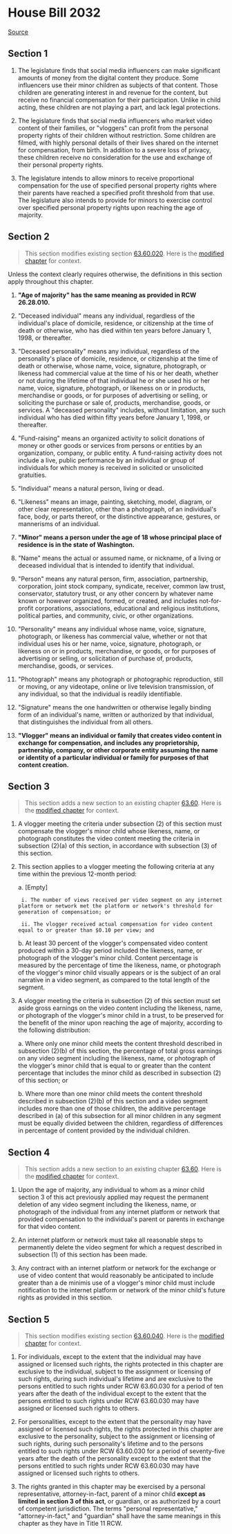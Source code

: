 # House Bill 2032

[Source](http://lawfilesext.leg.wa.gov/biennium/2021-22/Xml/Bills/House%20Bills/2032.xml)
## Section 1
1. The legislature finds that social media influencers can make significant amounts of money from the digital content they produce. Some influencers use their minor children as subjects of that content. Those children are generating interest in and revenue for the content, but receive no financial compensation for their participation. Unlike in child acting, these children are not playing a part, and lack legal protections.

2. The legislature finds that social media influencers who market video content of their families, or "vloggers" can profit from the personal property rights of their children without restriction. Some children are filmed, with highly personal details of their lives shared on the internet for compensation, from birth. In addition to a severe loss of privacy, these children receive no consideration for the use and exchange of their personal property rights.

3. The legislature intends to allow minors to receive proportional compensation for the use of specified personal property rights where their parents have reached a specified profit threshold from that use. The legislature also intends to provide for minors to exercise control over specified personal property rights upon reaching the age of majority.


## Section 2
> This section modifies existing section [63.60.020](/rcw/63_personal_property/63.60_personality_rights.md). Here is the [modified chapter](rcw/63_personal_property/63.60_personality_rights.md) for context.

Unless the context clearly requires otherwise, the definitions in this section apply throughout this chapter.

1. **"Age of majority" has the same meaning as provided in RCW 26.28.010.**

2. "Deceased individual" means any individual, regardless of the individual's place of domicile, residence, or citizenship at the time of death or otherwise, who has died within ten years before January 1, 1998, or thereafter.

3. "Deceased personality" means any individual, regardless of the personality's place of domicile, residence, or citizenship at the time of death or otherwise, whose name, voice, signature, photograph, or likeness had commercial value at the time of his or her death, whether or not during the lifetime of that individual he or she used his or her name, voice, signature, photograph, or likeness on or in products, merchandise or goods, or for purposes of advertising or selling, or soliciting the purchase or sale of, products, merchandise, goods, or services. A "deceased personality" includes, without limitation, any such individual who has died within fifty years before January 1, 1998, or thereafter.

4. "Fund-raising" means an organized activity to solicit donations of money or other goods or services from persons or entities by an organization, company, or public entity. A fund-raising activity does not include a live, public performance by an individual or group of individuals for which money is received in solicited or unsolicited gratuities.

5. "Individual" means a natural person, living or dead.

6. "Likeness" means an image, painting, sketching, model, diagram, or other clear representation, other than a photograph, of an individual's face, body, or parts thereof, or the distinctive appearance, gestures, or mannerisms of an individual.

7. **"Minor" means a person under the age of 18 whose principal place of residence is in the state of Washington.**

8. "Name" means the actual or assumed name, or nickname, of a living or deceased individual that is intended to identify that individual.

9. "Person" means any natural person, firm, association, partnership, corporation, joint stock company, syndicate, receiver, common law trust, conservator, statutory trust, or any other concern by whatever name known or however organized, formed, or created, and includes not-for-profit corporations, associations, educational and religious institutions, political parties, and community, civic, or other organizations.

10. "Personality" means any individual whose name, voice, signature, photograph, or likeness has commercial value, whether or not that individual uses his or her name, voice, signature, photograph, or likeness on or in products, merchandise, or goods, or for purposes of advertising or selling, or solicitation of purchase of, products, merchandise, goods, or services.

11. "Photograph" means any photograph or photographic reproduction, still or moving, or any videotape, online or live television transmission, of any individual, so that the individual is readily identifiable.

12. "Signature" means the one handwritten or otherwise legally binding form of an individual's name, written or authorized by that individual, that distinguishes the individual from all others.

13. **"Vlogger" means an individual or family that creates video content in exchange for compensation, and includes any proprietorship, partnership, company, or other corporate entity assuming the name or identity of a particular individual or family for purposes of that content creation.**


## Section 3
> This section adds a new section to an existing chapter [63.60](/rcw/63_personal_property/63.60_personality_rights.md). Here is the [modified chapter](rcw/63_personal_property/63.60_personality_rights.md) for context.

1. A vlogger meeting the criteria under subsection (2) of this section must compensate the vlogger's minor child whose likeness, name, or photograph constitutes the video content meeting the criteria in subsection (2)(a) of this section, in accordance with subsection (3) of this section.

2. This section applies to a vlogger meeting the following criteria at any time within the previous 12-month period:

    a. [Empty]

        i. The number of views received per video segment on any internet platform or network met the platform or network's threshold for generation of compensation; or

        ii. The vlogger received actual compensation for video content equal to or greater than $0.10 per view; and

    b. At least 30 percent of the vlogger's compensated video content produced within a 30-day period included the likeness, name, or photograph of the vlogger's minor child. Content percentage is measured by the percentage of time the likeness, name, or photograph of the vlogger's minor child visually appears or is the subject of an oral narrative in a video segment, as compared to the total length of the segment.

3. A vlogger meeting the criteria in subsection (2) of this section must set aside gross earnings on the video content including the likeness, name, or photograph of the vlogger's minor child in a trust, to be preserved for the benefit of the minor upon reaching the age of majority, according to the following distribution:

    a. Where only one minor child meets the content threshold described in subsection (2)(b) of this section, the percentage of total gross earnings on any video segment including the likeness, name, or photograph of the vlogger's minor child that is equal to or greater than the content percentage that includes the minor child as described in subsection (2) of this section; or

    b. Where more than one minor child meets the content threshold described in subsection (2)(b) of this section and a video segment includes more than one of those children, the additive percentage described in (a) of this subsection for all minor children in any segment must be equally divided between the children, regardless of differences in percentage of content provided by the individual children.


## Section 4
> This section adds a new section to an existing chapter [63.60](/rcw/63_personal_property/63.60_personality_rights.md). Here is the [modified chapter](rcw/63_personal_property/63.60_personality_rights.md) for context.

1. Upon the age of majority, any individual to whom as a minor child section 3 of this act previously applied may request the permanent deletion of any video segment including the likeness, name, or photograph of the individual from any internet platform or network that provided compensation to the individual's parent or parents in exchange for that video content.

2. An internet platform or network must take all reasonable steps to permanently delete the video segment for which a request described in subsection (1) of this section has been made.

3. Any contract with an internet platform or network for the exchange or use of video content that would reasonably be anticipated to include greater than a de minimis use of a vlogger's minor child must include notification to the internet platform or network of the minor child's future rights as provided in this section.


## Section 5
> This section modifies existing section [63.60.040](/rcw/63_personal_property/63.60_personality_rights.md). Here is the [modified chapter](rcw/63_personal_property/63.60_personality_rights.md) for context.

1. For individuals, except to the extent that the individual may have assigned or licensed such rights, the rights protected in this chapter are exclusive to the individual, subject to the assignment or licensing of such rights, during such individual's lifetime and are exclusive to the persons entitled to such rights under RCW 63.60.030 for a period of ten years after the death of the individual except to the extent that the persons entitled to such rights under RCW 63.60.030 may have assigned or licensed such rights to others.

2. For personalities, except to the extent that the personality may have assigned or licensed such rights, the rights protected in this chapter are exclusive to the personality, subject to the assignment or licensing of such rights, during such personality's lifetime and to the persons entitled to such rights under RCW 63.60.030 for a period of seventy-five years after the death of the personality except to the extent that the persons entitled to such rights under RCW 63.60.030 may have assigned or licensed such rights to others.

3. The rights granted in this chapter may be exercised by a personal representative, attorney-in-fact, parent of a minor child **except as limited in section 3 of this act**, or guardian, or as authorized by a court of competent jurisdiction. The terms "personal representative," "attorney-in-fact," and "guardian" shall have the same meanings in this chapter as they have in Title 11 RCW.

